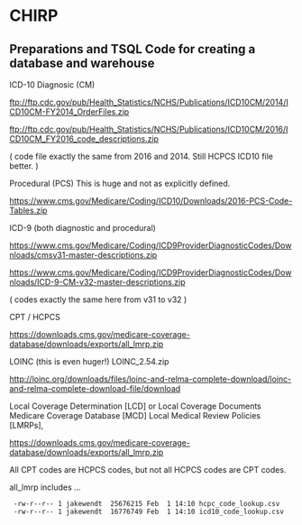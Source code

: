 # CHIRP

## Preparations and TSQL Code for creating a database and warehouse


ICD-10
Diagnosic (CM)

ftp://ftp.cdc.gov/pub/Health_Statistics/NCHS/Publications/ICD10CM/2014/ICD10CM-FY2014_OrderFiles.zip

ftp://ftp.cdc.gov/pub/Health_Statistics/NCHS/Publications/ICD10CM/2016/ICD10CM_FY2016_code_descriptions.zip

( code file exactly the same from 2016 and 2014.  Still HCPCS ICD10 file better. )

Procedural (PCS) This is huge and not as explicitly defined.

https://www.cms.gov/Medicare/Coding/ICD10/Downloads/2016-PCS-Code-Tables.zip


ICD-9 (both diagnostic and procedural)

https://www.cms.gov/Medicare/Coding/ICD9ProviderDiagnosticCodes/Downloads/cmsv31-master-descriptions.zip

https://www.cms.gov/Medicare/Coding/ICD9ProviderDiagnosticCodes/Downloads/ICD-9-CM-v32-master-descriptions.zip

( codes exactly the same here from v31 to v32 )


CPT / HCPCS

https://downloads.cms.gov/medicare-coverage-database/downloads/exports/all_lmrp.zip


LOINC (this is even huger!) LOINC_2.54.zip

http://loinc.org/downloads/files/loinc-and-relma-complete-download/loinc-and-relma-complete-download-file/download



Local Coverage Determination [LCD] or Local Coverage Documents 
Medicare Coverage Database [MCD] 
Local Medical Review Policies [LMRPs],

https://downloads.cms.gov/medicare-coverage-database/downloads/exports/all_lmrp.zip

All CPT codes are HCPCS codes, but not all HCPCS codes are CPT codes.

all_lmrp includes ...

```
 -rw-r--r-- 1 jakewendt  25676215 Feb  1 14:10 hcpc_code_lookup.csv
 -rw-r--r-- 1 jakewendt  16776749 Feb  1 14:10 icd10_code_lookup.csv
```

